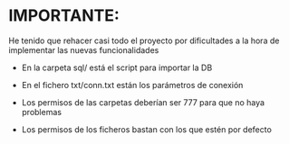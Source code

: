 # IMPORTANTE:
He tenido que rehacer casi todo el proyecto por dificultades a la hora de implementar
las nuevas funcionalidades

- En la carpeta sql/ está el script para importar la DB

- En el fichero txt/conn.txt están los parámetros de conexión

- Los permisos de las carpetas deberían ser 777 para que no haya problemas

- Los permisos de los ficheros bastan con los que estén por defecto